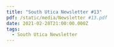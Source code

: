 ```yaml
---
title: "South Utica Newsletter #13"
pdf: /static/media/Newsletter #13.pdf
date: 2021-02-28T21:00:00.000Z
tags:
  - South Utica Newsletter
---
```

